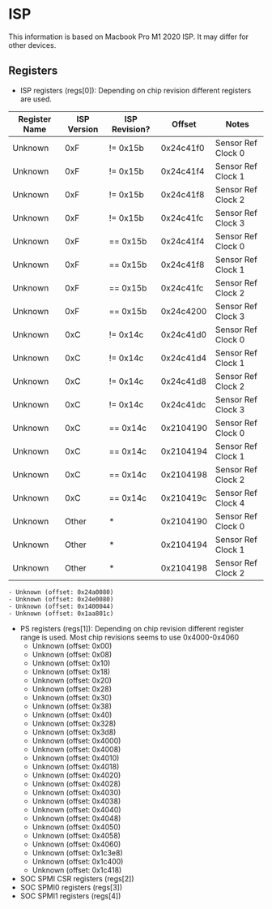 # ISP 
This information is based on Macbook Pro M1 2020 ISP. It may differ for other devices.

## Registers 

- ISP registers (regs[0]): Depending on chip revision different registers are used.

| Register Name | ISP Version | ISP Revision? | Offset | Notes |
|---	|---	|---	|---	|---	|
| Unknown  	| 0xF  	| != 0x15b | 0x24c41f0 | Sensor Ref Clock 0 |
| Unknown  	| 0xF  	| != 0x15b | 0x24c41f4 | Sensor Ref Clock 1 |
| Unknown  	| 0xF  	| != 0x15b | 0x24c41f8 | Sensor Ref Clock 2 |
| Unknown  	| 0xF  	| != 0x15b | 0x24c41fc | Sensor Ref Clock 3  |
| Unknown  	| 0xF  	| == 0x15b | 0x24c41f4 | Sensor Ref Clock 0  |
| Unknown  	| 0xF  	| == 0x15b | 0x24c41f8 | Sensor Ref Clock 1  |
| Unknown  	| 0xF  	| == 0x15b | 0x24c41fc | Sensor Ref Clock 2  |
| Unknown  	| 0xF  	| == 0x15b | 0x24c4200 | Sensor Ref Clock 3  |
| Unknown  	| 0xC  	| != 0x14c | 0x24c41d0 | Sensor Ref Clock 0  |
| Unknown  	| 0xC  	| != 0x14c | 0x24c41d4 | Sensor Ref Clock 1  |
| Unknown  	| 0xC  	| != 0x14c | 0x24c41d8 | Sensor Ref Clock 2  |
| Unknown  	| 0xC  	| != 0x14c | 0x24c41dc | Sensor Ref Clock 3  |
| Unknown  	| 0xC  	| == 0x14c | 0x2104190 | Sensor Ref Clock 0  |
| Unknown  	| 0xC  	| == 0x14c | 0x2104194 | Sensor Ref Clock 1  |
| Unknown  	| 0xC  	| == 0x14c | 0x2104198 | Sensor Ref Clock 2  |
| Unknown  	| 0xC  	| == 0x14c | 0x210419c | Sensor Ref Clock 4  |
| Unknown  	| Other | * | 0x2104190 | Sensor Ref Clock 0 |
| Unknown  	| Other | * | 0x2104194 | Sensor Ref Clock 1 |
| Unknown  	| Other | * | 0x2104198 | Sensor Ref Clock 2 |


    - Unknown (offset: 0x24a0080)
    - Unknown (offset: 0x24e0080)
    - Unknown (offset: 0x1400044)
    - Unknown (offset: 0x1aa801c)

- PS registers (regs[1]): Depending on chip revision different register range is used. Most chip revisions seems to use 0x4000-0x4060
    - Unknown (offset: 0x00)
    - Unknown (offset: 0x08)
    - Unknown (offset: 0x10)
    - Unknown (offset: 0x18) 
    - Unknown (offset: 0x20)
    - Unknown (offset: 0x28)
    - Unknown (offset: 0x30)
    - Unknown (offset: 0x38)
    - Unknown (offset: 0x40) 
    - Unknown (offset: 0x328)
    - Unknown (offset: 0x3d8)      
    - Unknown (offset: 0x4000) 
    - Unknown (offset: 0x4008)
    - Unknown (offset: 0x4010)
    - Unknown (offset: 0x4018)
    - Unknown (offset: 0x4020)
    - Unknown (offset: 0x4028)
    - Unknown (offset: 0x4030)
    - Unknown (offset: 0x4038)
    - Unknown (offset: 0x4040)
    - Unknown (offset: 0x4048)
    - Unknown (offset: 0x4050)
    - Unknown (offset: 0x4058)
    - Unknown (offset: 0x4060)
    - Unknown (offset: 0x1c3e8)
    - Unknown (offset: 0x1c400)
    - Unknown (offset: 0x1c418)   
- SOC SPMI CSR registers (regs[2])
- SOC SPMI0 registers (regs[3])
- SOC SPMI1 registers (regs[4])



